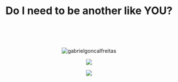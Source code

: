 <h1 align="center">
Do I need to be another like YOU?
</h1>

<br/><br/><br/>

<p align="center">
  <img src="https://komarev.com/ghpvc/?username=gabrielgoncalfreitas&label=Profile%20views&color=000000&style=flat" alt="gabrielgoncalfreitas" />
</p>

<p align="center">
<a href="https://www.linkedin.com/in/gabriel-gon%C3%A7alves-freitas-511775242/"> <img src="https://img.shields.io/badge/LinkedIn-%230077B5.svg?logo=linkedin&logoColor=white" > </a> 
</p>

<p align="center"> 
  <img src="https://github-readme-stats.vercel.app/api/top-langs/?username=gabrielgoncalfreitas&theme=dracula&show_icons=true&hide_border=true&layout=compact" />
</p>
